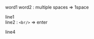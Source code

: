 word1                  word2 : multiple spaces => 1space

line1<br/>
line2 : `<br/>` => enter



line4
